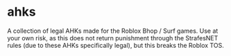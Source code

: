 # ahks
A collection of legal AHKs made for the Roblox Bhop / Surf games. Use at your own risk, as this does not return punishment through the StrafesNET rules (due to these AHKs specifically legal), but this breaks the Roblox TOS.
